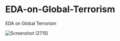 # EDA-on-Global-Terrorism
EDA on Global Terrorism

![Screenshot (2715)](https://user-images.githubusercontent.com/111626329/224546268-6e83f978-c6e2-4779-a183-3bbefddcf434.png)
